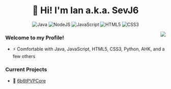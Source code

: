 <h1 align="center">👋 Hi! I'm Ian a.k.a. SevJ6</h1>
<p align="center">
  <img alt="Java" src="https://img.shields.io/badge/-Java-black?style=flat-square&logo=java">
  <img alt="NodeJS" src="https://img.shields.io/badge/-NodeJS-black?style=flat-square&logo=node.js">
  <img alt="JavaScript" src="https://img.shields.io/badge/-JavaScript-black?style=flat-square&logo=javascript">
  <img alt="HTML5" src="https://img.shields.io/badge/-HTML5-black?style=flat-square&logo=html5">
  <img alt="CSS3" src="https://img.shields.io/badge/-CSS3-black?style=flat-square&logo=css3">
</p>

<img align="right" src="https://github.com/SevJSix/SevJSix/blob/main/github-metrics.svg">

### Welcome to my Profile!
- ⚡ Comfortable with Java, JavaScript, HTML5, CSS3, Python, AHK, and a few others

### Current Projects
- 🚀 [6b6tPVPCore]([https://github.com/SevJSix/IceAnarchyCore](https://github.com/XeraPlugins/6b6tPVPCore)) 

